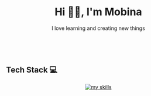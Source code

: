 <h1 align="center"> Hi 👋🏻, I'm Mobina </br> 
</h1>
<p align="center">I love learning and creating new things</p>
<p align="center">


<a href="https://www.linkedin.com/in/MobinaBakhshpour" target="_blank"><img alt="" src="https://img.shields.io/badge/LinkedIn-000?logo=linkedin&logoColor=0A66C2&style=for-the-badge" style="vertical-align:center" /></a>
<a href="mobinabakhshpoor@gmail.com" target="_blank"><img alt="" src="https://img.shields.io/badge/Email-000?style=for-the-badge&logo=Instagram&logoColor=E4405F" style="vertical-align:center" /></a></p>
<a href="t.me/MOBIN_ALEF" target="_blank"><img alt="" src="https://img.shields.io/badge/Telegram-000?logo=X&logoColor=0A66C2&style=for-the-badge" style="vertical-align:center" /></a>
<a href="[t.me/MOBIN_ALEF](https://codepen.io/MobinaBakhshpour)" target="_blank"><img alt="" src="https://img.shields.io/badge/Codepen-000?logo=X&logoColor=111111&style=for-the-badge" style="vertical-align:center" /></a>


## Tech Stack 💻
<div align="center">
  <a href="https://github.com/MobinaBakhshpour">
    <img src="https://skillicons.dev/icons?i=react,javascript,html,css,bootstrap,mysql,git,figma,adobexd,php,NPM&perline=9" alt="my skills" />
  </a>
</div>